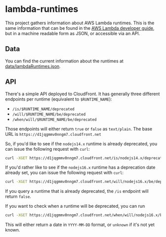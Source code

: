 # lambda-runtimes
This project gathers information about AWS Lambda runtimes. This is the same information that can be found in the [AWS Lambda developer guide](https://docs.aws.amazon.com/lambda/latest/dg/lambda-runtimes.html), but in a machine readable form as JSON, or accessible via an API.

## Data
You can find the current information about the runtimes at [data/lambdaRuntimes.json](https://raw.githubusercontent.com/tobilg/lambda-runtimes/main/data/lambdaRuntimes.json).

## API
There's a simple API deployed to CloudFront. It has generally three different endpoints per runtime (equivalent to `$RUNTIME_NAME`):

* `/is/$RUNTIME_NAME/deprecated`
* `/will/$RUNTIME_NAME/be/deprecated`
* `/when/will/$RUNTIME_NAME/be/deprecated`

Those endpoints will either return `true` or `false` as `text/plain`. The base URL is `https://d1jqgmmv0nngm7.cloudfront.net`

So, if you'd like to see if the `nodejs14.x` runtime is already deprecated, you can issue the following request with `curl`:

```bash
curl -XGET https://d1jqgmmv0nngm7.cloudfront.net/is/nodejs14.x/deprecated
```

If you'd rather like to see if the `nodejs16.x` runtime has a deprecation date already set, you can issue the following request with `curl`:

```bash
curl -XGET https://d1jqgmmv0nngm7.cloudfront.net/will/nodejs16.x/be/deprecated
```

If you query a runtime that is already deprecated, the `/is` endpoint will return `false`.

If you want to check when a runtime will be deprecated, you can run 

```bash
curl -XGET https://d1jqgmmv0nngm7.cloudfront.net/when/will/nodejs16.x/be/deprecated
```

This will either return a date in `YYYY-MM-DD` format, or `unknown` if it's not yet known.
